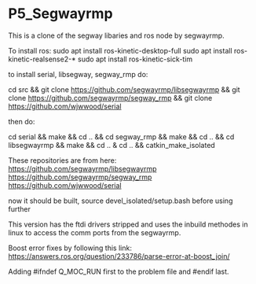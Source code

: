 # P5_Segwayrmp

This is a clone of the segway libaries and ros node by segwayrmp.


To install ros:
sudo apt install ros-kinetic-desktop-full
sudo apt install ros-kinetic-realsense2-*
sudo apt install ros-kinetic-sick-tim

to install serial, libsegway, segway_rmp do:

cd src && git clone https://github.com/segwayrmp/libsegwayrmp && git clone https://github.com/segwayrmp/segway_rmp && git clone https://github.com/wjwwood/serial 

then do:

cd serial && make && cd .. && cd segway_rmp && make && cd .. && cd libsegwayrmp && make && cd .. & cd .. && catkin_make_isolated

These repositories are from here:
https://github.com/segwayrmp/libsegwayrmp
https://github.com/segwayrmp/segway_rmp
https://github.com/wjwwood/serial


now it should be built, source devel_isolated/setup.bash   before using further

This version has the ftdi drivers stripped and uses the inbuild methodes in linux to access the comm ports from the segwayrmp.

Boost error fixes by following this link:
https://answers.ros.org/question/233786/parse-error-at-boost_join/

Adding #ifndef Q_MOC_RUN first to the problem file and #endif last.